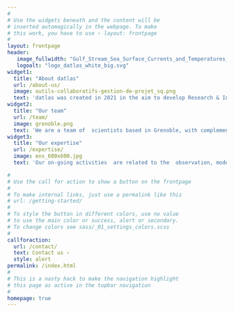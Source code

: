```yaml
---
#
# Use the widgets beneath and the content will be
# inserted automagically in the webpage. To make
# this work, you have to use › layout: frontpage
#
layout: frontpage
header:
   image_fullwidth: "Gulf_Stream_Sea_Surface_Currents_and_Temperatures_NASA_SVS.jpg"
   logoalt: "logo_datlas_white_big.svg"
widget1:
  title: "About datlas"
  url: /about-us/
  image: outils-collaboratifs-gestion-de-projet_sq.png
  text: 'datlas was created in 2021 in the aim to develop Research & Innovation opportunities and cooperations at the interface between academic research  and operational stakeolders in the domains of Earth & Environnmental sciences. [...]'
widget2:
  title: "Our team"
  url: /team/
  image: grenoble.png
  text: 'We are a team of  scientists based in Grenoble, with complementary  expertises in numerical methods and numerical models applied to Earth data, ranging from observation data to model simulations and outputs.  [...]'
widget3:
  title: "Our expertise"
  url: /expertise/
  image: ens_600x600.jpg
  text: 'Our on-going activities  are related to the  observation, modelling and forecasting of the ocean and sea ice. They involve both the devlopment of numerical methods for data inversion and processing, and the development of numerical models.  [...]'

#
# Use the call for action to show a button on the frontpage
#
# To make internal links, just use a permalink like this
# url: /getting-started/
#
# To style the button in different colors, use no value
# to use the main color or success, alert or secondary.
# To change colors see sass/_01_settings_colors.scss
#
callforaction:
  url: /contact/
  text: Contact us ›
  style: alert
permalink: /index.html
#
# This is a nasty hack to make the navigation highlight
# this page as active in the topbar navigation
#
homepage: true
---
```

